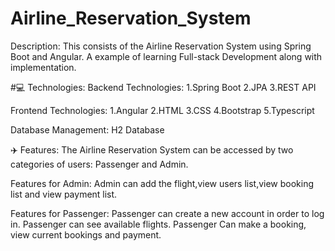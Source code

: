 # Airline_Reservation_System
Description:
This consists of the Airline Reservation System using Spring Boot and Angular. A example of learning Full-stack Development along with implementation.

#💻 Technologies:
Backend Technologies:
1.Spring Boot
2.JPA
3.REST API

Frontend Technologies:
1.Angular
2.HTML
3.CSS
4.Bootstrap
5.Typescript


Database Management:
H2 Database

✈️ Features:
The Airline Reservation System can be accessed by two categories of users: Passenger and Admin.

Features for Admin:
Admin can add the flight,view users list,view booking list and view payment list.

Features for Passenger:
Passenger can create a new account in order to log in.
Passenger can see available flights.
Passenger Can make a booking, view current bookings and payment.


